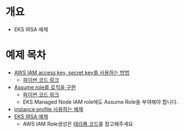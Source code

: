# 개요
* EKS IRSA 예제

# 예제 목차
* [AWS IAM access key, secret key를 사용하는 방법](./access_key.yaml)
  * [파이썬 코드 링크](../web_applicationsv1/v1/app/main.py)
* [Assume role를 로직을 구현](./assume_role.yaml)
  * [파이썬 코드 링크](../web_applicationsv1/v2/app/main.py)
  * EKS Managed Node IAM role에도 Assume Role을 부여해야 합니다.
* [instance profile 사용하는 예제](./assume_role.yaml)
* [EKS IRSA 예제](./irsa.yaml)
  * AWS IAM Role생성은 [테라폼 코드](../terraform_aws/irsa.tf)를 참고해주세요
